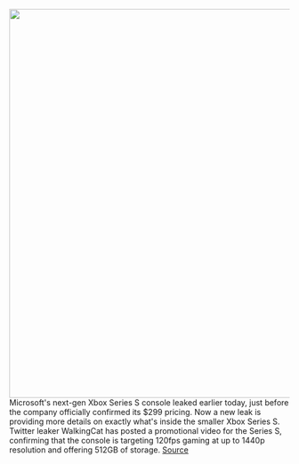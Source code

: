 <img src='https://cdn.vox-cdn.com/thumbor/p5JhKjW_s4jrKPfHwC6oIxvr88w=/0x0:2560x1440/1200x800/filters:focal(1076x516:1484x924)/cdn.vox-cdn.com/uploads/chorus_image/image/67368811/oRl5eYz.0.png' width='700px' /><br/>
Microsoft's next-gen Xbox Series S console leaked earlier today, just before the company officially confirmed its $299 pricing. Now a new leak is providing more details on exactly what's inside the smaller Xbox Series S. Twitter leaker WalkingCat has posted a promotional video for the Series S, confirming that the console is targeting 120fps gaming at up to 1440p resolution and offering 512GB of storage.
<a href='https://www.theverge.com/2020/9/8/21426947/microsoft-xbox-series-s-specs-pricing-release-date-trailer-leak'> Source <a/>